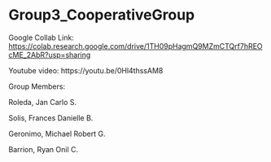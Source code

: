 # Group3_CooperativeGroup
Google Collab Link: https://colab.research.google.com/drive/1TH09pHagmQ9MZmCTQrf7hREOcME_2AbR?usp=sharing
<p>
Youtube video: https://youtu.be/0Hl4thssAM8  
<p>
Group Members:
  <p>
Roleda, Jan Carlo S.
  <p>
Solis, Frances Danielle B.
   <p>
Geronimo, Michael Robert G.
   <p>
Barrion, Ryan Onil C.
